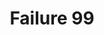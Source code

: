 ---
title: Failure 99
description: "Failure of Success Criterion 2.1.4 due to implementing character key shortcuts that cannot be turned off or remapped"
url: https://www.w3.org/WAI/WCAG21/Techniques/failures/F99
---